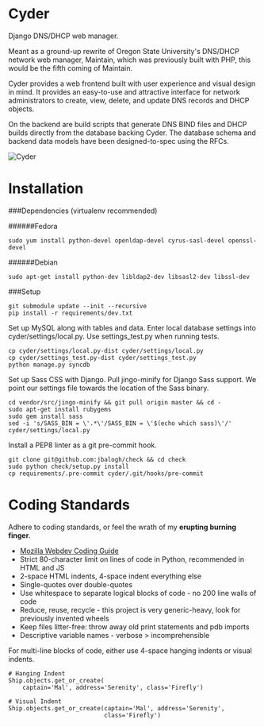 Cyder
=====

Django DNS/DHCP web manager.

Meant as a ground-up rewrite of Oregon State University's DNS/DHCP network web
manager, Maintain, which was previously built with PHP, this would be the fifth
coming of Maintain.

Cyder provides a web frontend built with user experience and visual design in
mind. It provides an easy-to-use and attractive interface for network
administrators to create, view, delete, and update DNS records and DHCP
objects.

On the backend are build scripts that generate DNS BIND files and DHCP builds
directly from the database backing Cyder. The database schema and backend
data models have been designed-to-spec using the RFCs.

![Cyder](http://imgur.com/yN7wTP4.jpg)


Installation
============

###Dependencies (virtualenv recommended)

######Fedora

```
sudo yum install python-devel openldap-devel cyrus-sasl-devel openssl-devel
```

######Debian

```
sudo apt-get install python-dev libldap2-dev libsasl2-dev libssl-dev
```

###Setup

```
git submodule update --init --recursive
pip install -r requirements/dev.txt
```

Set up MySQL along with tables and data. Enter local database settings into
cyder/settings/local.py. Use settings_test.py when running tests.

```
cp cyder/settings/local.py-dist cyder/settings/local.py
cp cyder/settings_test.py-dist cyder/settings_test.py
python manage.py syncdb
```

Set up Sass CSS with Django. Pull jingo-minify for Django Sass support. We
point our settings file towards the location of the Sass binary.

```
cd vendor/src/jingo-minify && git pull origin master && cd -
sudo apt-get install rubygems
sudo gem install sass
sed -i 's/SASS_BIN = \'.*\'/SASS_BIN = \'$(echo which sass)\'/' cyder/settings/local.py
```

Install a PEP8 linter as a git pre-commit hook.

```
git clone git@github.com:jbalogh/check && cd check
sudo python check/setup.py install
cp requirements/.pre-commit cyder/.git/hooks/pre-commit
```

Coding Standards
================

Adhere to coding standards, or feel the wrath of my **erupting burning finger**.

- [Mozilla Webdev Coding Guide](http://mozweb.readthedocs.org/en/latest/coding.html)
- Strict 80-character limit on lines of code in Python, recommended in HTML and JS
- 2-space HTML indents, 4-space indent everything else
- Single-quotes over double-quotes
- Use whitespace to separate logical blocks of code - no 200 line walls of code
- Reduce, reuse, recycle - this project is very generic-heavy, look for previously invented wheels
- Keep files litter-free: throw away old print statements and pdb imports
- Descriptive variable names - verbose > incomprehensible

For multi-line blocks of code, either use 4-space hanging indents or visual indents.

```
# Hanging Indent
Ship.objects.get_or_create(
    captain='Mal', address='Serenity', class='Firefly')

# Visual Indent
Ship.objects.get_or_create(captain='Mal', address='Serenity',
                           class='Firefly')
```
